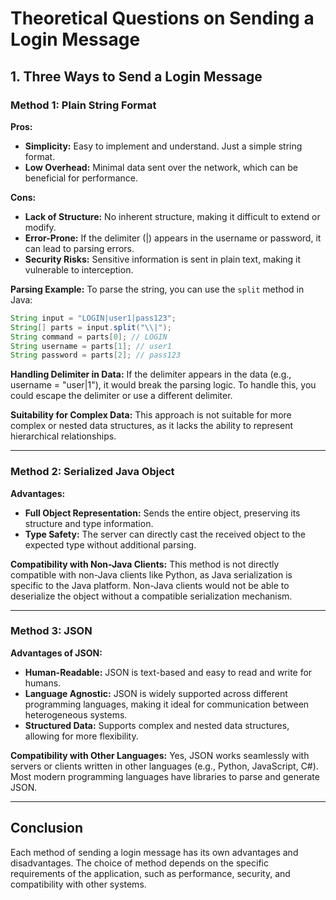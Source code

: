 # Theoretical Questions on Sending a Login Message

## 1. Three Ways to Send a Login Message

### Method 1: Plain String Format

**Pros:**
- **Simplicity:** Easy to implement and understand. Just a simple string format.
- **Low Overhead:** Minimal data sent over the network, which can be beneficial for performance.

**Cons:**
- **Lack of Structure:** No inherent structure, making it difficult to extend or modify.
- **Error-Prone:** If the delimiter (|) appears in the username or password, it can lead to parsing errors.
- **Security Risks:** Sensitive information is sent in plain text, making it vulnerable to interception.

**Parsing Example:**
To parse the string, you can use the `split` method in Java:
```java
String input = "LOGIN|user1|pass123";
String[] parts = input.split("\\|");
String command = parts[0]; // LOGIN
String username = parts[1]; // user1
String password = parts[2]; // pass123
```
**Handling Delimiter in Data:**
If the delimiter appears in the data (e.g., username = "user|1"), it would break the parsing logic. To handle this, you could escape the delimiter or use a different delimiter.

**Suitability for Complex Data:**
This approach is not suitable for more complex or nested data structures, as it lacks the ability to represent hierarchical relationships.

---

### Method 2: Serialized Java Object

**Advantages:**
- **Full Object Representation:** Sends the entire object, preserving its structure and type information.
- **Type Safety:** The server can directly cast the received object to the expected type without additional parsing.

**Compatibility with Non-Java Clients:**
This method is not directly compatible with non-Java clients like Python, as Java serialization is specific to the Java platform. Non-Java clients would not be able to deserialize the object without a compatible serialization mechanism.

---

### Method 3: JSON

**Advantages of JSON:**
- **Human-Readable:** JSON is text-based and easy to read and write for humans.
- **Language Agnostic:** JSON is widely supported across different programming languages, making it ideal for communication between heterogeneous systems.
- **Structured Data:** Supports complex and nested data structures, allowing for more flexibility.

**Compatibility with Other Languages:**
Yes, JSON works seamlessly with servers or clients written in other languages (e.g., Python, JavaScript, C#). Most modern programming languages have libraries to parse and generate JSON.

---

## Conclusion
Each method of sending a login message has its own advantages and disadvantages. The choice of method depends on the specific requirements of the application, such as performance, security, and compatibility with other systems.
```
